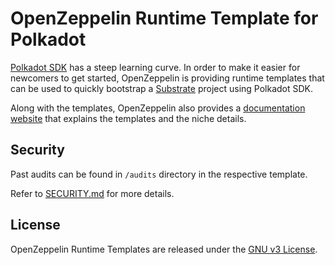 # OpenZeppelin Runtime Template for Polkadot

[Polkadot SDK](https://github.com/paritytech/polkadot-sdk) has a steep learning curve. In order to make it easier for newcomers to get started, OpenZeppelin is providing runtime templates that can be used to quickly bootstrap a [Substrate](https://github.com/paritytech/polkadot-sdk/tree/master/substrate) project using Polkadot SDK.

Along with the templates, OpenZeppelin also provides a [documentation website](https://docs.openzeppelin.com/substrate-runtimes/1.0.0/) that explains the templates and the niche details.


## Security

Past audits can be found in `/audits` directory in the respective template.

Refer to [SECURITY.md](SECURITY.md) for more details.

## License

OpenZeppelin Runtime Templates are released under the [GNU v3 License](LICENSE).










